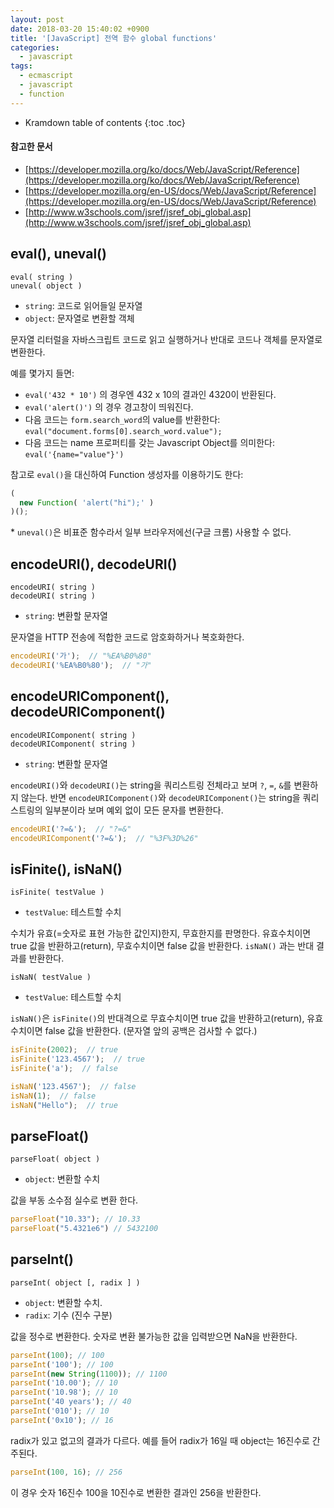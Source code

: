 ```yaml
---
layout: post
date: 2018-03-20 15:40:02 +0900
title: '[JavaScript] 전역 함수 global functions'
categories:
  - javascript
tags:
  - ecmascript
  - javascript
  - function
---
```


* Kramdown table of contents
{:toc .toc}

#### 참고한 문서

- [https://developer.mozilla.org/ko/docs/Web/JavaScript/Reference](https://developer.mozilla.org/ko/docs/Web/JavaScript/Reference)
- [https://developer.mozilla.org/en-US/docs/Web/JavaScript/Reference](https://developer.mozilla.org/en-US/docs/Web/JavaScript/Reference)
- [http://www.w3schools.com/jsref/jsref_obj_global.asp](http://www.w3schools.com/jsref/jsref_obj_global.asp)

## eval(), uneval()

```
eval( string )
uneval( object )
```

- `string`: 코드로 읽어들일 문자열
- `object`: 문자열로 변환할 객체

문자열 리터럴을 자바스크립트 코드로 읽고 실행하거나 반대로 코드나 객체를 문자열로 변환한다.

예를 몇가지 들면:

- `eval('432 * 10')` 의 경우엔 432 x 10의 결과인 4320이 반환된다.
- `eval('alert()')` 의 경우 경고창이 띄워진다.
- 다음 코드는 `form.search_word`의 value를 반환한다: `eval("document.forms[0].search_word.value");`
- 다음 코드는 name 프로퍼티를 갖는 Javascript Object를 의미한다: `eval('{name="value"}')`

참고로 `eval()`을 대신하여 Function 생성자를 이용하기도 한다:

```js
(
  new Function( 'alert("hi");' )
)();
```

\* `uneval()`은 비표준 함수라서 일부 브라우저에선(구글 크롬) 사용할 수 없다.

## encodeURI(), decodeURI()

```
encodeURI( string )
decodeURI( string )
```

- `string`: 변환할 문자열

문자열을 HTTP 전송에 적합한 코드로 암호화하거나 복호화한다.

```js
encodeURI('가');  // "%EA%B0%80"
decodeURI('%EA%B0%80');  // "가"
```

## encodeURIComponent(), decodeURIComponent()

```
encodeURIComponent( string )
decodeURIComponent( string )
```

- `string`: 변환할 문자열

`encodeURI()`와 `decodeURI()`는 string을 쿼리스트링 전체라고 보며 `?`, `=`, `&`를 변환하지 않는다.
반면 `encodeURIComponent()`와 `decodeURIComponent()`는 string을 쿼리스트링의 일부분이라 보며 예외 없이 모든 문자를 변환한다.

```js
encodeURI('?=&');  // "?=&"
encodeURIComponent('?=&');  // "%3F%3D%26"
```

## isFinite(), isNaN()

```
isFinite( testValue )
```

- `testValue`: 테스트할 수치

수치가 유효(=숫자로 표현 가능한 값인지)한지, 무효한지를 판명한다. 유효수치이면 true 값을 반환하고(return), 무효수치이면 false 값을 반환한다. `isNaN()` 과는 반대 결과를 반환한다.

```
isNaN( testValue )
```

- `testValue`: 테스트할 수치

`isNaN()`은 `isFinite()`의 반대격으로 무효수치이면 true 값을 반환하고(return), 유효수치이면 false 값을 반환한다. (문자열 앞의 공백은 검사할 수 없다.)

```js
isFinite(2002);  // true
isFinite('123.4567');  // true
isFinite('a');  // false

isNaN('123.4567');  // false
isNaN(1);  // false
isNaN("Hello");  // true
```

## parseFloat()

```
parseFloat( object )
```

- `object`: 변환할 수치

값을 부동 소수점 실수로 변환 한다.

```js
parseFloat("10.33"); // 10.33
parseFloat("5.4321e6") // 5432100
```

## parseInt()

```
parseInt( object [, radix ] )
```

- `object`: 변환할 수치.
- `radix`: 기수 (진수 구분)

값을 정수로 변환한다. 숫자로 변환 불가능한 값을 입력받으면 NaN을 반환한다.

```js
parseInt(100); // 100
parseInt('100'); // 100
parseInt(new String(1100)); // 1100
parseInt('10.00'); // 10
parseInt('10.98'); // 10
parseInt('40 years'); // 40
parseInt('010'); // 10
parseInt('0x10'); // 16
```

radix가 있고 없고의 결과가 다르다. 예를 들어 radix가 16일 때 object는 16진수로 간주된다.

```js
parseInt(100, 16); // 256
```

이 경우 숫자 16진수 100을 10진수로 변환한 결과인 256을 반환한다.
